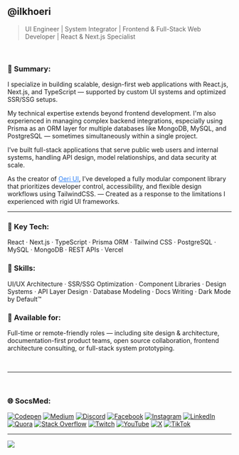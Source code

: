 ## @ilkhoeri
> UI Engineer | System Integrator | Frontend & Full-Stack Web Developer | React & Next.js Specialist

<br/>

### 💫 Summary:

I specialize in building scalable, design-first web applications with React.js, Next.js, and TypeScript — supported by custom UI systems and optimized SSR/SSG setups.

My technical expertise extends beyond frontend development. I'm also experienced in managing complex backend integrations, especially using Prisma as an ORM layer for multiple databases like MongoDB, MySQL, and PostgreSQL — sometimes simultaneously within a single project.

I’ve built full-stack applications that serve public web users and internal systems, handling API design, model relationships, and data security at scale.

As the creator of <a href="https://oeri.vercel.app/" target="_blank" rel="noopener noreferrer nofollow" style="color: #2f81f7;">Oeri UI</a>, I’ve developed a fully modular component library that prioritizes developer control, accessibility, and flexible design workflows using TailwindCSS.  — Created as a response to the limitations I experienced with rigid UI frameworks.

---

### 🧠 Key Tech:
React · Next.js · TypeScript · Prisma ORM · Tailwind CSS · PostgreSQL · MySQL · MongoDB · REST APIs · Vercel

### 🎯 Skills:
UI/UX Architecture · SSR/SSG Optimization · Component Libraries · Design Systems · API Layer Design · Database Modeling · Docs Writing · Dark Mode by Default™

### 📄 Available for:
Full-time or remote-friendly roles — including site design & architecture, documentation-first product teams, open source collaboration, frontend architecture consulting, or full-stack system prototyping.

<br/>

---

<br/>

### 🌐 SocsMed:
[![Codepen](https://img.shields.io/badge/-12100E?logo=codepen&logoColor=white)](https://codepen.io/ilkhoeri) [![Medium](https://img.shields.io/badge/-12100E?logo=medium&logoColor=white)](https://ilkhoeri.medium.com) [![Discord](https://img.shields.io/badge/-%237289DA.svg?logo=discord&logoColor=white)](https://discord.gg/Xct5BBPDZ9) [![Facebook](https://img.shields.io/badge/-%231877F2.svg?logo=Facebook&logoColor=white)](https://facebook.com/ilkhoeri
) [![Instagram](https://img.shields.io/badge/-%23E4405F.svg?logo=Instagram&logoColor=white)](https://instagram.com/ilkhoeri) [![LinkedIn](https://img.shields.io/badge/linkedin-%230077B5.svg?logo=linkedin&logoColor=white)](https://linkedin.com/in/ilkhoeri) [![Quora](https://img.shields.io/badge/-%23B92B27.svg?logo=Quora&logoColor=white)](https://quora.com/profile/Il-8-1) [![Stack Overflow](https://img.shields.io/badge/-FE7A16?logo=stack-overflow&logoColor=white)](https://stackoverflow.com/users/21085280/ilkhoeri) [![Twitch](https://img.shields.io/badge/-%239146FF.svg?logo=Twitch&logoColor=white)](https://twitch.tv/ilkhoeri) [![YouTube](https://img.shields.io/badge/-%23FF0000.svg?logo=YouTube&logoColor=white)](https://www.youtube.com/@il6336) [![X](https://img.shields.io/badge/-12100E.svg?logo=X&logoColor=white)](https://x.com/ilkhoeri) [![TikTok](https://img.shields.io/badge/-12100E.svg?logo=TikTok&logoColor=white)](https://tiktok.com/@ilkhoeri) 

---

[![](https://visitcount.itsvg.in/api?id=ilkhoeri&icon=6&color=12)](https://visitcount.itsvg.in)

<!-- Proudly created with GPRM ( https://gprm.itsvg.in ) -->
